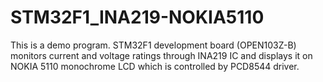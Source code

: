# STM32F1_INA219-NOKIA5110
This is a demo program. STM32F1 development board (OPEN103Z-B) monitors current and voltage ratings through INA219 IC and displays it on NOKIA 5110 monochrome LCD which is controlled by PCD8544 driver.
